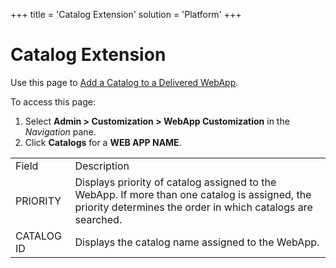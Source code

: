 +++
title = 'Catalog Extension'
solution = 'Platform'
+++

# Catalog Extension

<div class="use">

Use this page to
[](../Use_Cases/Add%20a%20Catalog%20to%20a%20Delivered%20WebApp.htm)
[Add a Catalog to a Delivered
WebApp](../Use_Cases/Add%20a%20Catalog%20to%20a%20Delivered%20WebApp.htm).

</div>

To access this page:

1.  Select **Admin \> Customization \> WebApp Customization** in the
    *Navigation* pane.
2.  Click **Catalogs** for a **WEB APP
NAME**.

|            |                                                                                                                                                              |
| ---------- | ------------------------------------------------------------------------------------------------------------------------------------------------------------ |
| Field      | Description                                                                                                                                                  |
| PRIORITY   | Displays priority of catalog assigned to the WebApp. If more than one catalog is assigned, the priority determines the order in which catalogs are searched. |
| CATALOG ID | Displays the catalog name assigned to the WebApp.                                                                                                            |
